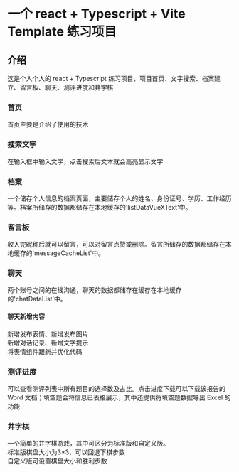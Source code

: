 # 一个 react + Typescript + Vite Template 练习项目

## 介绍

这是个人个人的 react + Typescript 练习项目，项目首页、文字搜索、档案建立、留言板、聊天、测评进度和井字棋

### 首页

首页主要是介绍了使用的技术

### 搜索文字

在输入框中输入文字，点击搜索后文本就会高亮显示文字

### 档案

一个储存个人信息的档案页面，主要储存个人的姓名、身份证号、学历、工作经历等。档案所储存的数据都储存在本地缓存的'listDataVueXText'中。

### 留言板

收入完昵称后就可以留言，可以对留言点赞或删除。留言所储存的数据都储存在本地缓存的'messageCacheList'中。

### 聊天

两个账号之间的在线沟通，聊天的数据都储存在缓存在本地缓存的'chatDataList'中。

#### 聊天新增内容

新增发布表情、新增发布图片  
新增对话记录、新增文字提示  
将表情组件跟新并优化代码  

### 测评进度

可以查看测评列表中所有题目的选择数及占比。点击进度下载可以下载该报告的 Word 文档；填空题会将信息已表格展示，其中还提供将填空题数据导出 Excel 的功能

### 井字棋

一个简单的井字棋游戏，其中可区分为标准版和自定义版。  
标准版棋盘大小为3*3，可以回退下棋步数  
自定义版可设置棋盘大小和胜利步数  

